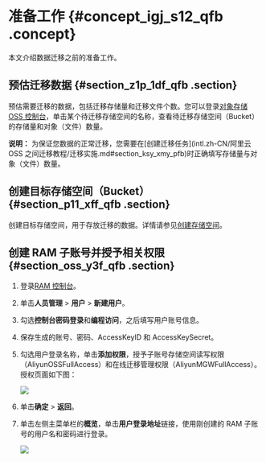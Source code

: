 # 准备工作 {#concept_igj_s12_qfb .concept}

本文介绍数据迁移之前的准备工作。

## 预估迁移数据 {#section_z1p_1df_qfb .section}

预估需要迁移的数据，包括迁移存储量和迁移文件个数。您可以登录[对象存储 OSS 控制台](https://oss.console.aliyun.com)，单击某个待迁移存储空间的名称，查看待迁移存储空间（Bucket）的存储量和对象（文件）数量。

**说明：** 为保证您数据的正常迁移，您需要在[创建迁移任务](intl.zh-CN/阿里云 OSS 之间迁移教程/迁移实施.md#section_ksy_xmy_pfb)时正确填写存储量与对象（文件）数量。

## 创建目标存储空间（Bucket） {#section_p11_xff_qfb .section}

创建目标存储空间，用于存放迁移的数据。详情请参见[创建存储空间](../../../../intl.zh-CN/快速入门/创建存储空间.md#)。

## 创建 RAM 子账号并授予相关权限 {#section_oss_y3f_qfb .section}

1.  登录[RAM 控制台](https://ram.console.aliyun.com)。
2.  单击**人员管理** \> **用户** \> **新建用户**。
3.  勾选**控制台密码登录**和**编程访问**，之后填写用户账号信息。
4.  保存生成的账号、密码、AccessKeyID 和 AccessKeySecret。
5.  勾选用户登录名称，单击**添加权限**，授予子账号存储空间读写权限（AliyunOSSFullAccess）和在线迁移管理权限（AliyunMGWFullAccess）。授权页面如下图：

    ![](http://static-aliyun-doc.oss-cn-hangzhou.aliyuncs.com/assets/img/40745/155722250621235_zh-CN.png)

6.  单击**确定** \> **返回**。
7.  单击左侧主菜单栏的**概览**，单击**用户登录地址**链接，使用刚创建的 RAM 子账号的用户名和密码进行登录。

    ![](http://static-aliyun-doc.oss-cn-hangzhou.aliyuncs.com/assets/img/40745/155722250634662_zh-CN.png)


